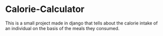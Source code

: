 # Calorie-Calculator
This is a small project made in django that tells about the calorie intake of an individual on the basis of the meals they consumed.
